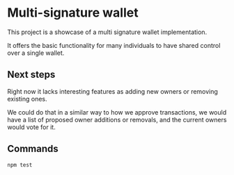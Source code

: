 # Multi-signature wallet

This project is a showcase of a multi signature wallet implementation. 

It offers the basic functionality for many individuals to have shared control over a single wallet.

## Next steps

Right now it lacks interesting features as adding new owners or removing existing ones.

We could do that in a similar way to how we approve transactions, we would have a list of
proposed owner additions or removals, and the current owners would vote for it.
 
## Commands

```shell
npm test
```